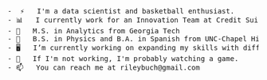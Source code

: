 <pre>
-  ⚡   I'm a data scientist and basketball enthusiast. 
- 📊   I currently work for an Innovation Team at Credit Suisse.
- 🐝   M.S. in Analytics from Georgia Tech
- 🐑   B.S. in Physics and B.A. in Spanish from UNC-Chapel Hill
- 🖥️   I’m currently working on expanding my skills with different ML tools. 
- 🏀   If I'm not working, I'm probably watching a game. 
- 📫   You can reach me at rileybuch@gmail.com

<pre>

<!--
[![Riley's github stats](https://github-readme-stats.vercel.app/api?username=rileybuch&count_private=true&show_icons=true&theme=radical&hide_rank=false)](https://github.com/anuraghazra/github-readme-stats)


[![Top Langs](https://github-readme-stats.vercel.app/api/top-langs/?username=rileybuch)](https://github.com/anuraghazra/github-readme-stats)

-->
